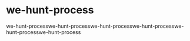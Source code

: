 # we-hunt-process
we-hunt-processwe-hunt-processwe-hunt-processwe-hunt-processwe-hunt-processwe-hunt-process
